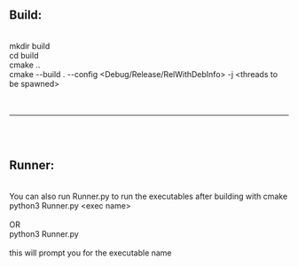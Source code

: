 

<br> <br> <br>
<h2> Build: </h2> <br>
mkdir build <br>
cd build <br>
cmake .. <br>
cmake --build . --config &lt;Debug/Release/RelWithDebInfo&gt; -j &lt;threads to be spawned&gt; <br>
 <br>
<br> <hr> <br>
<br>

<h2> Runner: </h2> <br>
You can also run Runner.py to run the executables after building with cmake <br>
python3 Runner.py &lt;exec name&gt;<br>
<br> OR <br>
python3 Runner.py
<br> <br>
this will prompt you for the executable name <br>
